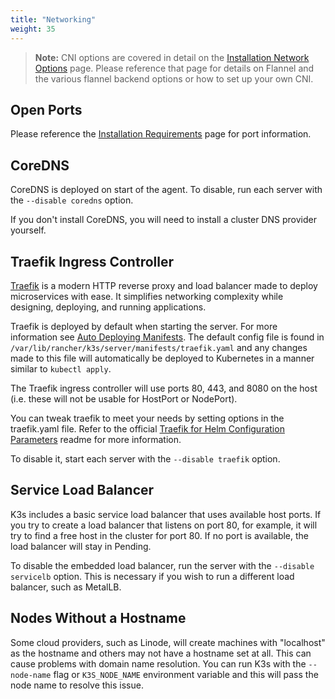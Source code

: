 ```yaml
---
title: "Networking"
weight: 35
---
```


>**Note:** CNI options are covered in detail on the [Installation Network Options]({{<baseurl>}}/k3s/latest/en/installation/network-options/) page. Please reference that page for details on Flannel and the various flannel backend options or how to set up your own CNI.

Open Ports
----------
Please reference the [Installation Requirements]({{<baseurl>}}/k3s/latest/en/installation/installation-requirements/#networking) page for port information.

CoreDNS
-------

CoreDNS is deployed on start of the agent. To disable, run each server with the `--disable coredns` option.

If you don't install CoreDNS, you will need to install a cluster DNS provider yourself.

Traefik Ingress Controller
--------------------------

[Traefik](https://traefik.io/) is a modern HTTP reverse proxy and load balancer made to deploy microservices with ease. It simplifies networking complexity while designing, deploying, and running applications.

Traefik is deployed by default when starting the server. For more information see [Auto Deploying Manifests]({{<baseurl>}}/k3s/latest/en/advanced/#auto-deploying-manifests). The default config file is found in `/var/lib/rancher/k3s/server/manifests/traefik.yaml` and any changes made to this file will automatically be deployed to Kubernetes in a manner similar to `kubectl apply`.

The Traefik ingress controller will use ports 80, 443, and 8080 on the host (i.e. these will not be usable for HostPort or NodePort).

You can tweak traefik to meet your needs by setting options in the traefik.yaml file. Refer to the official [Traefik for Helm Configuration Parameters](https://github.com/helm/charts/tree/master/stable/traefik#configuration) readme for more information.

To disable it, start each server with the `--disable traefik` option.

Service Load Balancer
---------------------

K3s includes a basic service load balancer that uses available host ports. If you try to create a load balancer that listens on port 80, for example, it will try to find a free host in the cluster for port 80. If no port is available, the load balancer will stay in Pending.

To disable the embedded load balancer, run the server with the `--disable servicelb` option. This is necessary if you wish to run a different load balancer, such as MetalLB.

Nodes Without a Hostname
------------------------

Some cloud providers, such as Linode, will create machines with "localhost" as the hostname and others may not have a hostname set at all. This can cause problems with domain name resolution. You can run K3s with the `--node-name` flag or `K3S_NODE_NAME` environment variable and this will pass the node name to resolve this issue.

